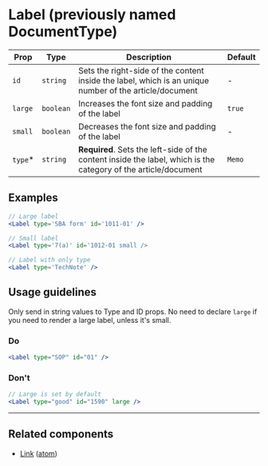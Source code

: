 # Label (previously named DocumentType)

| Prop | Type | Description | Default
| --- | --- | --- | ---
| `id` | `string` | Sets the right-side of the content inside the label, which is an unique number of the article/document | -
| `large` | `boolean` | Increases the font size and padding of the label | `true`
| `small` | `boolean` | Decreases the font size and padding of the label | -
| `type`* | `string` | **Required**. Sets the left-side of the content inside the label, which is the category of the article/document | `Memo`

## Examples

```jsx
// Large label
<Label type='SBA form' id='1011-01' />
```

```jsx
// Small label
<Label type='7(a)' id='1012-01 small />
```

```jsx
// Label with only type
<Label type='TechNote' />
```

## Usage guidelines

Only send in string values to Type and ID props. No need to declare `large` if you need to render a large label, unless it's small.

### Do

```jsx
<Label type="SOP" id="01" />
```

### Don't

```jsx
// Large is set by default
<Label type="good" id="1590" large />
```
---

## Related components

* [Link](/src/client/components/atoms/label) ([atom](/src/client/components/atoms))

